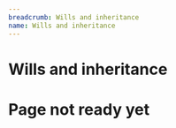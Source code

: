 ```yaml
---
breadcrumb: Wills and inheritance
name: Wills and inheritance
---
```


Wills and inheritance
===========================

# Page not ready yet
